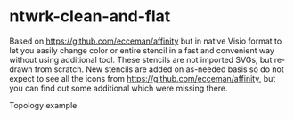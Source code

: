 # ntwrk-clean-and-flat
Based on https://github.com/ecceman/affinity but in native Visio format to let you easily change color or entire stencil in a fast and convenient way without using additional tool. These stencils are not imported SVGs, but re-drawn from scratch.
New stencils are added on as-needed basis so do not expect to see all the icons from https://github.com/ecceman/affinity, but you can find out some additional which were missing there.

Topology example

